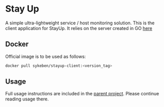 # Stay Up

A simple ultra-lightweight service / host monitoring solution. This is the client application for StayUp. It relies on the server created in GO [here](https://github.com/SystemFiles/stay-up)

## Docker

Official image is to be used as follows:

```bash
docker pull sykeben/stayup-client:<version_tag>
```

## Usage

Full usage instructions are included in the [parent project](https://github.com/SystemFiles/stay-up). Please continue reading usage there.
